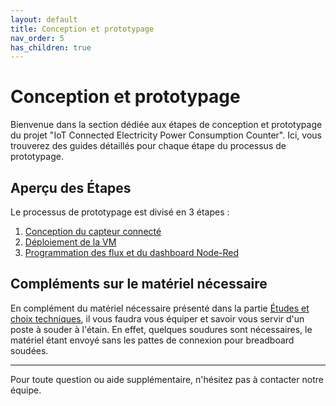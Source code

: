 ```yaml
---
layout: default
title: Conception et prototypage
nav_order: 5
has_children: true
---
```


# Conception et prototypage

Bienvenue dans la section dédiée aux étapes de conception et prototypage du projet "IoT Connected Electricity Power Consumption Counter". Ici, vous trouverez des guides détaillés pour chaque étape du processus de prototypage.

## Aperçu des Étapes

Le processus de prototypage est divisé en 3 étapes :

1. [Conception du capteur connecté](conception_capteur_connected.md)
2. [Déploiement de la VM](deploiement_VM.md)
3. [Programmation des flux et du dashboard Node-Red](flux_dashboard_node-red.md)

## Compléments sur le matériel nécessaire

En complément du matériel nécessaire présenté dans la partie [Études et choix techniques](../etudes.md), il vous faudra vous équiper et savoir vous servir d'un poste à souder à l'étain. En effet, quelques soudures sont nécessaires, le matériel étant envoyé sans les pattes de connexion pour breadboard soudées.

---

Pour toute question ou aide supplémentaire, n'hésitez pas à contacter notre équipe.
